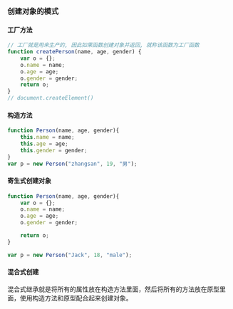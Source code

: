### 创建对象的模式

#### 工厂方法

```javascript
// 工厂就是用来生产的, 因此如果函数创建对象并返回, 就称该函数为工厂函数
function createPerson(name, age, gender) {
    var o = {};
    o.name = name;
    o.age = age;
    o.gender = gender;
    return o;
}
// document.createElement()
```

#### 构造方法

```javascript
function Person(name, age, gender){
    this.name = name;
    this.age = age;
    this.gender = gender;
}
var p = new Person("zhangsan", 19, "男");
```

#### 寄生式创建对象

```javascript
function Person(name, age, gender){
    var o = {};
    o.name = name;
    o.age = age;
    o.gender = gender;

    return o;
}

var p = new Person("Jack", 18, "male");
```

#### 混合式创建

混合式继承就是将所有的属性放在构造方法里面，然后将所有的方法放在原型里面，使用构造方法和原型配合起来创建对象。


